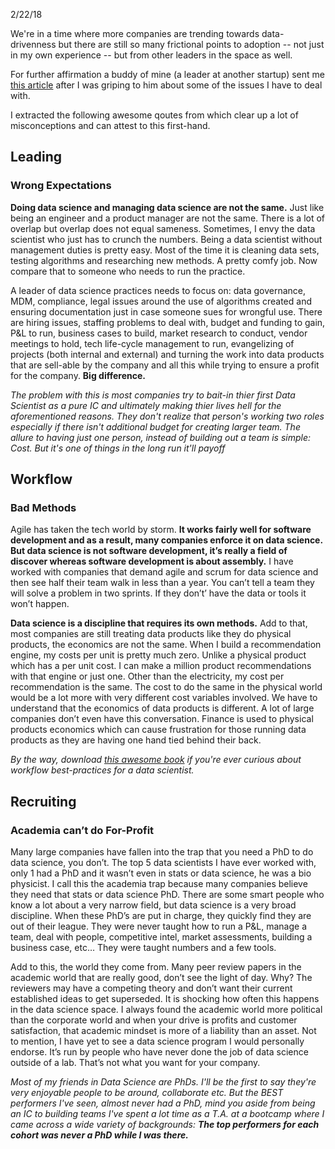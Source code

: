 2/22/18

We're in a time where more companies are trending towards data-drivenness but there are still so many frictional points to adoption -- not just in my own experience -- but from other leaders in the space as well.

For further affirmation a buddy of mine (a leader at another startup) sent me [this article](https://www.linkedin.com/pulse/why-data-science-leaders-running-exit-edward-chenard/) after I was griping to him about some of the issues I have to deal with. 

I extracted the following awesome qoutes from which clear up a lot of misconceptions and can attest to this first-hand. 

Leading 
-------

### Wrong Expectations

**Doing data science and managing data science are not the same.** Just like being an engineer and a product manager are not the same. There is a lot of overlap but overlap does not equal sameness. Sometimes, I envy the data scientist who just has to crunch the numbers. Being a data scientist without management duties is pretty easy. Most of the time it is cleaning data sets, testing algorithms and researching new methods. A pretty comfy job. Now compare that to someone who needs to run the practice.

 

A leader of data science practices needs to focus on: data governance, MDM, compliance, legal issues around the use of algorithms created and ensuring documentation just in case someone sues for wrongful use. There are hiring issues, staffing problems to deal with, budget and funding to gain, P&L to run, business cases to build, market research to conduct, vendor meetings to hold, tech life-cycle management to run, evangelizing of projects (both internal and external) and turning the work into data products that are sell-able by the company and all this while trying to ensure a profit for the company. **Big difference.**

_The problem with this is most companies try to bait-in thier first Data Scientist as a pure IC and ultimately making thier lives hell for the aforementioned reasons. They don't realize that person's working two roles especially if there isn't additional budget for creating larger team. The allure to having just one person, instead of building out a team is simple: Cost. But it's one of things in the long run it'll payoff_


Workflow
--------

### Bad Methods

Agile has taken the tech world by storm. **It works fairly well for software development and as a result, many companies enforce it on data science. But data science is not software development, it’s really a field of discover whereas software development is about assembly.** I have worked with companies that demand agile and scrum for data science and then see half their team walk in less than a year. You can’t tell a team they will solve a problem in two sprints. If they don’t’ have the data or tools it won’t happen.

 
**Data science is a discipline that requires its own methods.** Add to that, most companies are still treating data products like they do physical products, the economics are not the same. When I build a recommendation engine, my costs per unit is pretty much zero. Unlike a physical product which has a per unit cost. I can make a million product recommendations with that engine or just one. Other than the electricity, my cost per recommendation is the same. The cost to do the same in the physical world would be a lot more with very different cost variables involved. We have to understand that the economics of data products is different. A lot of large companies don’t even have this conversation. Finance is used to physical products economics which can cause frustration for those running data products as they are having one hand tied behind their back.

_By the way, download [this awesome book](https://resources.github.com/whitepapers/data-science/) if you're ever curious about workflow best-practices for a data scientist._

Recruiting
----------

### Academia can’t do For-Profit

Many large companies have fallen into the trap that you need a PhD to do data science, you don’t. The top 5 data scientists I have ever worked with, only 1 had a PhD and it wasn’t even in stats or data science, he was a bio physicist. I call this the academia trap because many companies believe they need that stats or data science PhD. There are some smart people who know a lot about a very narrow field, but data science is a very broad discipline. When these PhD’s are put in charge, they quickly find they are out of their league. They were never taught how to run a P&L, manage a team, deal with people, competitive intel, market assessments, building a business case, etc… They were taught numbers and a few tools. 

Add to this, the world they come from. Many peer review papers in the academic world that are really good, don’t see the light of day. Why? The reviewers may have a competing theory and don’t want their current established ideas to get superseded. It is shocking how often this happens in the data science space.  I always found the academic world more political than the corporate world and when your drive is profits and customer satisfaction, that academic mindset is more of a liability than an asset. Not to mention, I have yet to see a data science program I would personally endorse. It’s run by people who have never done the job of data science outside of a lab. That’s not what you want for your company.

_Most of my friends in Data Science are PhDs. I'll be the first to say they're very enjoyable people to be around, collaborate etc. But the BEST performers I've seen, almost never had a PhD, mind you aside from being an IC to building teams I've spent a lot time as a T.A. at a bootcamp where I came across a wide variety of backgrounds: **The top performers for each cohort was never a PhD while I was there.**_



